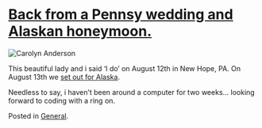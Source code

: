 # [Back from a Pennsy wedding and Alaskan honeymoon.](http://custardbelly.com/blog/2006/08/27/back-from-a-pennsy-wedding-and-alaskan-honeymoon/)

![Carolyn Anderson](http://custardbelly.com/blog/images/carrie.png)

This beautiful lady and i said ‘I do’ on August 12th in New Hope, PA. On August 13th we [set out for Alaska](http://www.flickr.com/photos/91582541@N00/sets/72157594254079258/).

Needless to say, i haven’t been around a computer for two weeks… looking forward to coding with a ring on.

Posted in [General](http://custardbelly.com/blog/category/general/).
